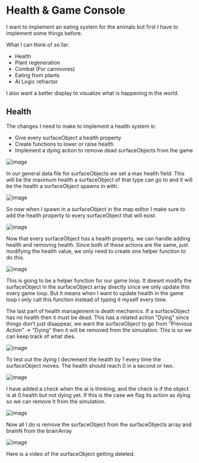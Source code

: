 
# Health & Game Console

I want to implement an eating system for the animals but first I have to implement some things before.

What I can think of so far:
* Health 
* Plant regeneration
* Combat (For carnivores)
* Eating from plants 
* AI Logic refractor

I also want a better display to visualize what is happening in the world.

## Health

The changes I need to make to implement a health system is:
* Give every surfaceObject a health property
* Create functions to lower or raise health
* Implement a dying action to remove dead surfaceObjects from the game



![image](maxHealthData)

In our general data file for surfaceObjects we set a max health field. This will be the maximum health a surfaceObject of that type can go to and it will be the health a surfaceObject spawns in with.

![image](addingHealth)

So now when I spawn in a surfaceObject in the map editor I make sure to add the health property to every surfaceObject that will exist.

![image](healthProperty)

Now that every surfaceObject has a health property, we can handle adding health and removing health. Since both of these actions are the same, just modifying the health value, we only need to create one helper function to do this.

![image](updateHealth)

This is going to be a helper function for our game loop. It doesnt modify the surfaceObject in the surfaceObject array directly since we only update this every game loop. But it means when I want to update health in the game loop I only call this function instead of typing it myself every time.

The last part of health management is death mechanics. If a surfaceObject has no health then it must be dead. This has a related action "Dying" since things don't just disappear, we want the surfaceObject to go from "Previous Action" -> "Dying" then it will be removed from the simulation. This is so we can keep track of what dies.

![image](kill)

To test out the dying I decrement the health by 1 every time the surfaceObject moves. The health should reach 0 in a second or two.

![image](thinking)

I have added a check when the ai is thinking, and the check is if the object is at 0 health but not dying yet. If this is the case we flag its action as dying so we can remove it from the simulation.

![image](dying)

Now all I do is remove the surfaceObject from the surfaceObjects array and brainN from the brainArray

![image](death.gif)

Here is a video of the surfaceObject getting deleted.